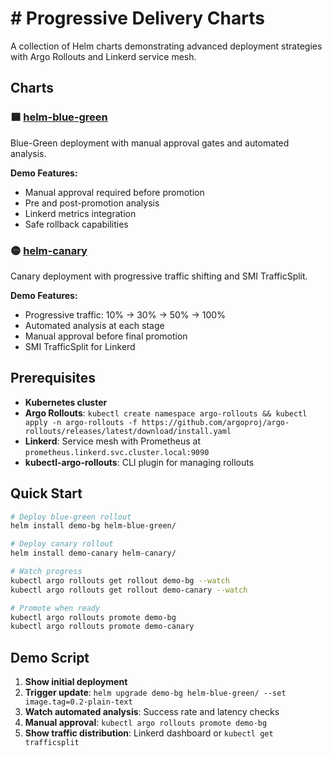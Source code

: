 # # Progressive Delivery Charts

A collection of Helm charts demonstrating advanced deployment strategies with Argo Rollouts and Linkerd service mesh.

## Charts

### 🟦 [helm-blue-green](./helm-blue-green/)
Blue-Green deployment with manual approval gates and automated analysis.

**Demo Features:**
- Manual approval required before promotion
- Pre and post-promotion analysis
- Linkerd metrics integration
- Safe rollback capabilities

### 🟡 [helm-canary](./helm-canary/)  
Canary deployment with progressive traffic shifting and SMI TrafficSplit.

**Demo Features:**
- Progressive traffic: 10% → 30% → 50% → 100%
- Automated analysis at each stage
- Manual approval before final promotion
- SMI TrafficSplit for Linkerd

## Prerequisites

- **Kubernetes cluster**
- **Argo Rollouts**: `kubectl create namespace argo-rollouts && kubectl apply -n argo-rollouts -f https://github.com/argoproj/argo-rollouts/releases/latest/download/install.yaml`
- **Linkerd**: Service mesh with Prometheus at `prometheus.linkerd.svc.cluster.local:9090`
- **kubectl-argo-rollouts**: CLI plugin for managing rollouts

## Quick Start

```bash
# Deploy blue-green rollout
helm install demo-bg helm-blue-green/

# Deploy canary rollout  
helm install demo-canary helm-canary/

# Watch progress
kubectl argo rollouts get rollout demo-bg --watch
kubectl argo rollouts get rollout demo-canary --watch

# Promote when ready
kubectl argo rollouts promote demo-bg
kubectl argo rollouts promote demo-canary
```

## Demo Script

1. **Show initial deployment**
2. **Trigger update**: `helm upgrade demo-bg helm-blue-green/ --set image.tag=0.2-plain-text`
3. **Watch automated analysis**: Success rate and latency checks
4. **Manual approval**: `kubectl argo rollouts promote demo-bg`
5. **Show traffic distribution**: Linkerd dashboard or `kubectl get trafficsplit`